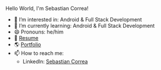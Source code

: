 Hello World, I'm Sebastian Correa! 

- 👀 I’m interested in: Android & Full Stack Development
- 🌱 I’m currently learning: Android & Full Stack Development
- 😄 Pronouns: he/him
- 📝 [Resume](https://docs.google.com/document/d/18HKbGytyV5RKoMf6APqIryK6sM86nv54nq1Q-DZoyd4/edit?usp=sharing)
- 🌎 [Portfolio](https://sebastiancorrea.netlify.app/)
- 📫 How to reach me:
  * Linkedln: [Sebastian Correa](https://www.linkedin.com/in/sebastian-correa-b6858b177/)
